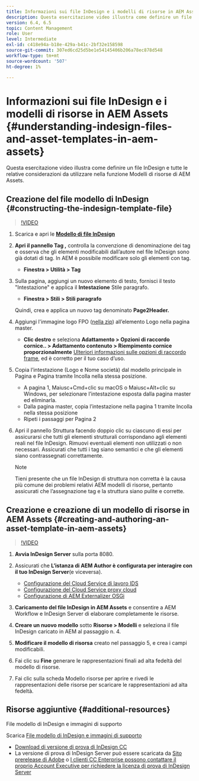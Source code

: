 ```yaml
---
title: Informazioni sui file InDesign e i modelli di risorse in AEM Assets
description: Questa esercitazione video illustra come definire un file InDesign e tutte le relative considerazioni da utilizzare nella funzione Modelli di risorse di AEM Assets.
version: 6.4, 6.5
topic: Content Management
role: User
level: Intermediate
exl-id: c418e94a-b18e-429a-b41c-2bf32e158598
source-git-commit: 307ed6cd25d5be1e54145406b206a78ec878d548
workflow-type: tm+mt
source-wordcount: '507'
ht-degree: 1%

---
```


# Informazioni sui file InDesign e i modelli di risorse in AEM Assets {#understanding-indesign-files-and-asset-templates-in-aem-assets}

Questa esercitazione video illustra come definire un file InDesign e tutte le relative considerazioni da utilizzare nella funzione Modelli di risorse di AEM Assets.

## Creazione del file modello di InDesign {#constructing-the-indesign-template-file}

>[!VIDEO](https://video.tv.adobe.com/v/19293/?quality=9&learn=on)

1. Scarica e apri le [**Modello di file InDesign**](assets/asset-templates-tutorial-video--supporting-files.zip)
2. **Apri il pannello Tag ,** controlla la convenzione di denominazione dei tag e osserva che gli elementi modificabili dall’autore nel file InDesign sono già dotati di tag. In AEM è possibile modificare solo gli elementi con tag.

   * **Finestra > Utilità > Tag**

3. Sulla pagina, aggiungi un nuovo elemento di testo, fornisci il testo &quot;Intestazione&quot; e applica il **Intestazione** Stile paragrafo.

   * **Finestra > Stili > Stili paragrafo**

   Quindi, crea e applica un nuovo tag denominato **Page2Header.**

4. Aggiungi l&#39;immagine logo FPO ([nella zip](assets/asset-templates-tutorial-video--supporting-files.zip)) all’elemento Logo nella pagina master.

   * **Clic destro** e seleziona **Adattamento > Opzioni di raccordo cornice.. > Adattamento contenuto > Riempimento cornice proporzionalmente**
   [Ulteriori informazioni sulle opzioni di raccordo frame](https://helpx.adobe.com/indesign/using/frames-objects.html#fitting_objects_to_frames), ed è corretto per il tuo caso d’uso.

5. Copia l’intestazione (Logo e Nome società) dal modello principale in Pagina e Pagina tramite Incolla nella stessa posizione.

   * A pagina 1, Maiusc+Cmd+clic su macOS o Maiusc+Alt+clic su Windows, per selezionare l’intestazione esposta dalla pagina master ed eliminarla.
   * Dalla pagina master, copia l’intestazione nella pagina 1 tramite Incolla nella stessa posizione
   * Ripeti i passaggi per Pagina 2

6. Apri il pannello Struttura facendo doppio clic su ciascuno di essi per assicurarsi che tutti gli elementi strutturali corrispondano agli elementi reali nel file InDesign. Rimuovi eventuali elementi non utilizzati o non necessari. Assicurati che tutti i tag siano semantici e che gli elementi siano contrassegnati correttamente.

   >[!NOTE]
   >
   >Tieni presente che un file InDesign di struttura non corretta è la causa più comune dei problemi relativi AEM modelli di risorse, pertanto assicurati che l’assegnazione tag e la struttura siano pulite e corrette.

## Creazione e creazione di un modello di risorse in AEM Assets {#creating-and-authoring-an-asset-template-in-aem-assets}

>[!VIDEO](https://video.tv.adobe.com/v/19294/?quality=9&learn=on)

1. **Avvia InDesign Server** sulla porta 8080.
2. Assicurati che **L’istanza di AEM Author è configurata per interagire con il tuo InDesign Server**(e viceversa).

   * [Configurazione del Cloud Service di lavoro IDS](http://localhost:4502/etc/cloudservices/proxy/ids.html)
   * [Configurazione del Cloud Service proxy cloud](http://localhost:4502/etc/cloudservices/proxy.html)
   * [Configurazione di AEM Externalizer OSGi](http://localhost:4502/system/console/configMgr)

3. **Caricamento del file InDesign in AEM Assets** e consentire a AEM Workflow e InDesign Server di elaborare completamente le risorse.
4. **Creare un nuovo modello** sotto **Risorse > Modelli** e seleziona il file InDesign caricato in AEM al passaggio n. 4.
5. **Modificare il modello di risorsa** creato nel passaggio 5, e crea i campi modificabili.
6. Fai clic su **Fine** generare le rappresentazioni finali ad alta fedeltà del modello di risorse.
7. Fai clic sulla scheda Modello risorse per aprire e rivedi le rappresentazioni delle risorse per scaricare le rappresentazioni ad alta fedeltà.

## Risorse aggiuntive {#additional-resources}

File modello di InDesign e immagini di supporto

Scarica [File modello di InDesign e immagini di supporto](assets/asset-templates-tutorial-video--supporting-files-1.zip)

* [Download di versione di prova di InDesign CC](https://creative.adobe.com/products/download/indesign)
* La versione di prova di InDesign Server può essere scaricata da [Sito prerelease di Adobe](https://www.adobeprerelease.com/) o [I clienti CC Enterprise possono contattare il proprio Account Executive per richiedere la licenza di prova di InDesign Server](https://www.adobe.com/products/indesignserver/faq.html)
